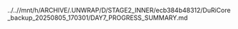 ../..//mnt/h/ARCHIVE/.UNWRAP/D/STAGE2_INNER/ecb384b48312/DuRiCore_backup_20250805_170301/DAY7_PROGRESS_SUMMARY.md